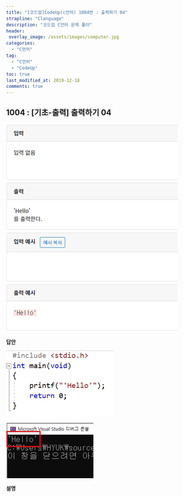 ```yaml
---
title: "[코드업]CodeUp(c언어) 1004번 : 출력하기 04"
strapline: "Clanguage"
description: "코드업 C언어 문제 풀이"
header:
 overlay_image: /assets/images/computer.jpg
categories:
  - "C언어"
tag:
  - "C언어"
  - "CodeUp"
toc: true
last_modified_at: 2019-12-18
comments: true
---
```


## 1004 : [기초-출력] 출력하기 04

![c1004](/assets/images/c1004.jpg)

**답안**<br>

![c1004](/assets/images/c1004-2.jpg)

![c1004](/assets/images/c1004-1.jpg)

**설명**





